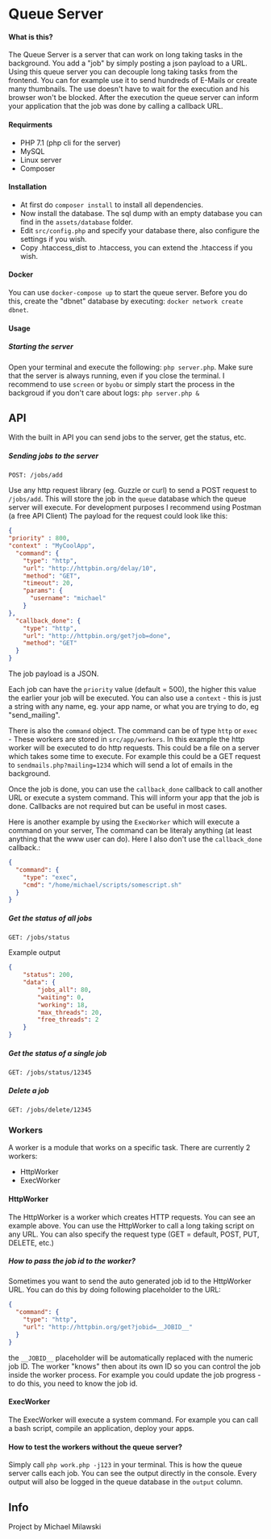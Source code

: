 # Queue Server

#### What is this?
The Queue Server is a server that can work on long taking tasks in the background. You add a "job" by simply posting a json payload to a URL. Using this queue server you can decouple long taking tasks from the frontend. You can for example use it to send hundreds of E-Mails or create many thumbnails. The use doesn't have to wait for the execution and his browser won't be blocked. After the execution the queue server can inform your application that the job was done by calling a callback URL.

#### Requirments
- PHP 7.1 (php cli for the server)
- MySQL
- Linux server
- Composer

#### Installation
- At first do `composer install` to install all dependencies.
- Now install the database. The sql dump with an empty database you can find in the `assets/database` folder.
- Edit `src/config.php` and specify your database there, also configure the settings if you wish.
- Copy .htaccess_dist to .htaccess, you can extend the .htaccess if you wish. 

#### Docker
You can use `docker-compose up` to start the queue server. Before you do this, create the "dbnet" database by executing: `docker network create dbnet`.

#### Usage
##### Starting the server
Open your terminal and execute the following: `php server.php`.
Make sure that the server is always running, even if you close the terminal. I recommend to use `screen` or `byobu` or simply start the process in the backgroud if you don't care about logs: `php server.php &`

## API
With the built in API you can send jobs to the server, get the status, etc.

##### Sending jobs to the server
`POST: /jobs/add`

Use any http request library (eg. Guzzle or curl) to send a POST request to `/jobs/add`. This will store the job in the `queue` database which the queue server will execute.  For development purposes I recommend using Postman (a free API Client) The payload for the request could look like this:

```json
{
"priority" : 800,
"context" : "MyCoolApp",
  "command": {
    "type": "http",
    "url": "http://httpbin.org/delay/10",
    "method": "GET",
    "timeout": 20,
    "params": {
      "username": "michael"
    }
},
  "callback_done": {
    "type": "http",
    "url": "http://httpbin.org/get?job=done",
    "method": "GET"
  }
}
```

The job payload is a JSON.

Each job can have the `priority` value (default = 500), the higher this value the earlier your job will be executed. You can also use a `context` - this is just a string with any name, eg. your app name, or what you are trying to do, eg "send_mailing".

There is also the `command` object. The command can be of type `http` or `exec` - These workers are stored in `src/app/workers`.
In this example the http worker will be executed to do http requests. This could be a file on a server which takes some time to execute. For example this could be a GET request to `sendmails.php?mailing=1234` which will send a lot of emails in the background. 

Once the job is done, you can use the `callback_done` callback to call another URL or execute a system command. This will inform your app that the job is done. Callbacks are not required but can be useful in most cases. 

Here is another example by using the `ExecWorker` which will execute a command on your server, The command can be literaly anything (at least anything that the www user can do). Here I also don't use the `callback_done` callback.:

```json
{
  "command": {
    "type": "exec",
    "cmd": "/home/michael/scripts/somescript.sh"
  }
}
```

##### Get the status of all jobs
`GET: /jobs/status`

Example output
```json
{
    "status": 200,
    "data": {
        "jobs_all": 80,
        "waiting": 0,
        "working": 18,
        "max_threads": 20,
        "free_threads": 2
    }
}
```

##### Get the status of a single job
`GET: /jobs/status/12345`

##### Delete a job
`GET: /jobs/delete/12345`

### Workers
A worker is a module that works on a specific task. 
There are currently 2 workers:
- HttpWorker
- ExecWorker

#### HttpWorker
The HttpWorker is a worker which creates HTTP requests. You can see an example above. You can use the HttpWorker to call a long taking script on any URL. You can also specify the request type (GET = default, POST, PUT, DELETE, etc.)

##### How to pass the job id to the worker?
Sometimes you want to send the auto generated job id to the HttpWorker URL. You can do this by doing following placeholder to the URL:
```json
{
  "command": {
    "type": "http",
    "url": "http://httpbin.org/get?jobid=__JOBID__"
  }
}
```

the `__JOBID__` placeholder will be automatically replaced with the numeric job ID. The worker "knows" then about its own ID so you can control the job inside the worker process. For example you could update the job progress - to do this, you need to know the job id. 

#### ExecWorker
The ExecWorker will execute a system command. For example you can call a bash script, compile an application, deploy your apps.


#### How to test the workers without the queue server?
Simply call `php work.php -j123` in your terminal. This is how the queue server calls each job. You can see the output directly in the console. Every output will also be logged in the queue database in the `output` column.



## Info
Project by Michael Milawski